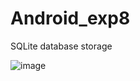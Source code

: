# Android_exp8
SQLite database storage  

![image](https://user-images.githubusercontent.com/89347323/167252443-05f10389-5219-475c-bfd8-ad6a9316017e.png)
